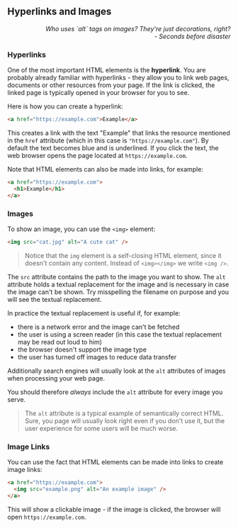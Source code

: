 ## Hyperlinks and Images

<div style="text-align: right"> <i> Who uses `alt` tags on images? They're just decorations, right? <br> - Seconds before disaster </i> </div>

### Hyperlinks

One of the most important HTML elements is the **hyperlink**.
You are probably already familiar with hyperlinks - they allow you to link web pages, documents or other resources from your page.
If the link is clicked, the linked page is typically opened in your browser for you to see.

Here is how you can create a hyperlink:

```html
<a href="https://example.com">Example</a>
```

This creates a link with the text "Example" that links the resource mentioned in the `href` attribute (which in this case is `"https://example.com"`).
By default the text becomes blue and is underlined.
If you click the text, the web browser opens the page located at `https://example.com`.

Note that HTML elements can also be made into links, for example:

```html
<a href="https://example.com">
  <h1>Example</h1>
</a>
```

### Images

To show an image, you can use the `<img>` element:

```html
<img src="cat.jpg" alt="A cute cat" />
```

> Notice that the `img` element is a self-closing HTML element, since it doesn't contain any content.
> Instead of `<img></img>` we write `<img />`.

The `src` attribute contains the path to the image you want to show.
The `alt` attribute holds a textual replacement for the image and is necessary in case the image can't be shown.
Try misspelling the filename on purpose and you will see the textual replacement.

In practice the textual replacement is useful if, for example:

- there is a network error and the image can't be fetched
- the user is using a screen reader (in this case the textual replacement may be read out loud to him)
- the browser doesn't support the image type
- the user has turned off images to reduce data transfer

Additionally search engines will usually look at the `alt` attributes of images when processing your web page.

You should therefore _always_ include the `alt` attribute for every image you serve.

> The `alt` attribute is a typical example of semantically correct HTML.
> Sure, you page will usually look right even if you don't use it, but the user experience for some users will be much worse.

### Image Links

You can use the fact that HTML elements can be made into links to create image links:

```html
<a href="https://example.com">
  <img src="example.png" alt="An example image" />
</a>
```

This will show a clickable image - if the image is clicked, the browser will open `https://example.com`.
